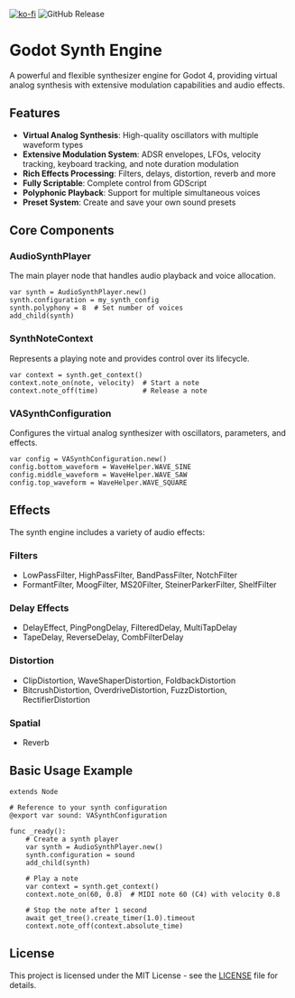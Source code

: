 [![ko-fi](https://ko-fi.com/img/githubbutton_sm.svg)](https://ko-fi.com/O5O21BTCOZ) ![GitHub Release](https://img.shields.io/github/v/release/eclipsinglines/godotsynth) 

# Godot Synth Engine

A powerful and flexible synthesizer engine for Godot 4, providing virtual analog synthesis with extensive modulation capabilities and audio effects.

## Features

- **Virtual Analog Synthesis**: High-quality oscillators with multiple waveform types
- **Extensive Modulation System**: ADSR envelopes, LFOs, velocity tracking, keyboard tracking, and note duration modulation
- **Rich Effects Processing**: Filters, delays, distortion, reverb and more
- **Fully Scriptable**: Complete control from GDScript
- **Polyphonic Playback**: Support for multiple simultaneous voices
- **Preset System**: Create and save your own sound presets

## Core Components

### AudioSynthPlayer

The main player node that handles audio playback and voice allocation.

```gdscript
var synth = AudioSynthPlayer.new()
synth.configuration = my_synth_config
synth.polyphony = 8  # Set number of voices
add_child(synth)
```

### SynthNoteContext

Represents a playing note and provides control over its lifecycle.

```gdscript
var context = synth.get_context()
context.note_on(note, velocity)  # Start a note
context.note_off(time)           # Release a note
```

### VASynthConfiguration

Configures the virtual analog synthesizer with oscillators, parameters, and effects.

```gdscript
var config = VASynthConfiguration.new()
config.bottom_waveform = WaveHelper.WAVE_SINE
config.middle_waveform = WaveHelper.WAVE_SAW
config.top_waveform = WaveHelper.WAVE_SQUARE
```

## Effects

The synth engine includes a variety of audio effects:

### Filters

- LowPassFilter, HighPassFilter, BandPassFilter, NotchFilter
- FormantFilter, MoogFilter, MS20Filter, SteinerParkerFilter, ShelfFilter

### Delay Effects

- DelayEffect, PingPongDelay, FilteredDelay, MultiTapDelay
- TapeDelay, ReverseDelay, CombFilterDelay

### Distortion

- ClipDistortion, WaveShaperDistortion, FoldbackDistortion
- BitcrushDistortion, OverdriveDistortion, FuzzDistortion, RectifierDistortion

### Spatial

- Reverb

## Basic Usage Example

```gdscript
extends Node

# Reference to your synth configuration
@export var sound: VASynthConfiguration

func _ready():
    # Create a synth player
    var synth = AudioSynthPlayer.new()
    synth.configuration = sound
    add_child(synth)
    
    # Play a note
    var context = synth.get_context()
    context.note_on(60, 0.8)  # MIDI note 60 (C4) with velocity 0.8
    
    # Stop the note after 1 second
    await get_tree().create_timer(1.0).timeout
    context.note_off(context.absolute_time)
```

## License

This project is licensed under the MIT License - see the [LICENSE](LICENSE) file for details.
